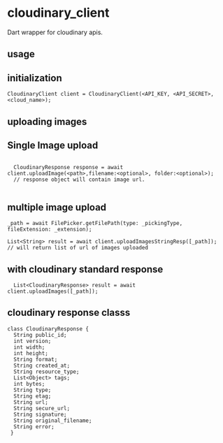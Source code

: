 # cloudinary_client

Dart wrapper for cloudinary apis.

## usage 

## initialization
```
CloudinaryClient client = CloudinaryClient(<API_KEY, <API_SECRET>, <cloud_name>);
```

## uploading images

## Single Image upload
```
 
  CloudinaryResponse response = await client.uploadImage(<path>,filename:<optional>, folder:<optional>);
  // response object will contain image url.
  
```


## multiple image upload
```
_path = await FilePicker.getFilePath(type: _pickingType, fileExtension: _extension);

List<String> result = await client.uploadImagesStringResp([_path]);
// will return list of url of images uploaded
```

## with cloudinary standard response 

```
  List<CloudinaryResponse> result = await client.uploadImages([_path]);
```


## cloudinary response classs
```
class CloudinaryResponse {
  String public_id;
  int version;
  int width;
  int height;
  String format;
  String created_at;
  String resource_type;
  List<Object> tags;
  int bytes;
  String type;
  String etag;
  String url;
  String secure_url;
  String signature;
  String original_filename;
  String error;
 }
```
